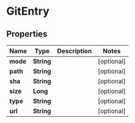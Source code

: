 # GitEntry

## Properties
Name | Type | Description | Notes
------------ | ------------- | ------------- | -------------
**mode** | **String** |  |  [optional]
**path** | **String** |  |  [optional]
**sha** | **String** |  |  [optional]
**size** | **Long** |  |  [optional]
**type** | **String** |  |  [optional]
**url** | **String** |  |  [optional]
